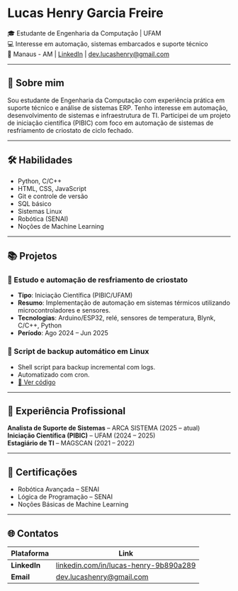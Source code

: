 # Lucas Henry Garcia Freire

🎓 Estudante de Engenharia da Computação | UFAM  
💻 Interesse em automação, sistemas embarcados e suporte técnico  
📍 Manaus - AM | [LinkedIn](https://linkedin.com/in/lucas-henry-9b890a289) | dev.lucashenry@gmail.com

---

## 🧠 Sobre mim

Sou estudante de Engenharia da Computação com experiência prática em suporte técnico e análise de sistemas ERP. Tenho interesse em automação, desenvolvimento de sistemas e infraestrutura de TI. Participei de um projeto de iniciação científica (PIBIC) com foco em automação de sistemas de resfriamento de criostato de ciclo fechado.

---

## 🛠️ Habilidades

- Python, C/C++
- HTML, CSS, JavaScript
- Git e controle de versão
- SQL básico
- Sistemas Linux
- Robótica (SENAI)
- Noções de Machine Learning

---

## 📚 Projetos

### 🔹 Estudo e automação de resfriamento de criostato
- **Tipo**: Iniciação Científica (PIBIC/UFAM)  
- **Resumo**: Implementação de automação em sistemas térmicos utilizando microcontroladores e sensores.  
- **Tecnologias**: Arduino/ESP32, relé, sensores de temperatura, Blynk, C/C++, Python  
- **Período**: Ago 2024 – Jun 2025  

### 🔹 Script de backup automático em Linux
- Shell script para backup incremental com logs.
- Automatizado com cron.
- [🔗 Ver código](./projetos/backup-script)
---

## 💼 Experiência Profissional

**Analista de Suporte de Sistemas** – ARCA SISTEMA (2025 – atual)  
**Iniciação Científica (PIBIC)** – UFAM (2024 – 2025)  
**Estagiário de TI** – MAGSCAN (2021 – 2022)

---

## 📜 Certificações

- Robótica Avançada – SENAI  
- Lógica de Programação – SENAI  
- Noções Básicas de Machine Learning  

---

## 🌐 Contatos

| Plataforma | Link |
|-----------|------|
| **LinkedIn** | [linkedin.com/in/lucas-henry-9b890a289](https://linkedin.com/in/lucas-henry-9b890a289) |
| **Email** | dev.lucashenry@gmail.com |
